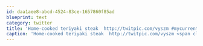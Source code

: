```yaml
---
id: daa1aee8-abcd-4524-83ce-1657860f85ad
blueprint: text
category: twitter
title: 'Home-cooked teriyaki steak  http://twitpic.com/vyszm #mycurrentview'
caption: 'Home-cooked teriyaki steak  http://twitpic.com/vyszm <span class="hashtag hashtag_local">#<a href="http://tweettemp.darylchymko.ca/?tag=mycurrentview">mycurrentview</a>'
---
```

